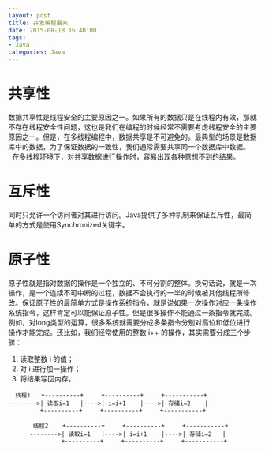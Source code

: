 ```yaml
---
layout: post
title: 并发编程要素
date: 2015-08-18 16:40:00
tags:
- Java
categories: Java
---
```


# 共享性
数据共享性是线程安全的主要原因之一。如果所有的数据只是在线程内有效，那就不存在线程安全性问题，这也是我们在编程的时候经常不需要考虑线程安全的主要原因之一。但是，在多线程编程中，数据共享是不可避免的。最典型的场景是数据库中的数据，为了保证数据的一致性，我们通常需要共享同一个数据库中数据。    
在多线程环境下，对共享数据进行操作时，容易出现各种意想不到的结果。

# 互斥性
同时只允许一个访问者对其进行访问。Java提供了多种机制来保证互斥性，最简单的方式是使用Synchronized关键字。

# 原子性
原子性就是指对数据的操作是一个独立的、不可分割的整体。换句话说，就是一次操作，是一个连续不可中断的过程，数据不会执行的一半的时候被其他线程所修改。保证原子性的最简单方式是操作系统指令，就是说如果一次操作对应一条操作系统指令，这样肯定可以能保证原子性。但是很多操作不能通过一条指令就完成。例如，对long类型的运算，很多系统就需要分成多条指令分别对高位和低位进行操作才能完成。还比如，我们经常使用的整数 i++ 的操作，其实需要分成三个步骤：
1. 读取整数 i 的值；
2. 对 i 进行加一操作；
3. 将结果写回内存。
```text
  线程1   +----------+     +----------+     +-----------+
-------->| 读取i=1   |---->| i=i+1    |---->| 存储i=2    |
         +----------+     +----------+     +-----------+

       线程2    +----------+     +----------+     +-----------+
      -------->| 读取i=1   |---->| i=i+1    |---->| 存储i=2   |
               +----------+     +----------+     +-----------+
```

